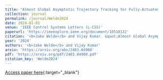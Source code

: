 ```yaml
---
title: "Almost Global Asymptotic Trajectory Tracking for Fully-Actuated Mechanical Systems on Homogeneous Riemannian Manifolds"
collection: journal
permalink: /journal/Welde2024
date: 2024-01-01
venue: 'IEEE Control Systems Letters (L-CSS)'
paperurl: 'https://ieeexplore.ieee.org/document/10518132'
citation: '<b>Jake Welde</b> and Vijay Kumar. &quot;Almost Global Asymptotic Trajectory Tracking for Fully-Actuated Mechanical Systems on Homogeneous Riemannian Manifolds.&quot; IEEE Control Systems Letters (L-CSS), 2024.'
year: '2024'
authors: '<b>Jake Welde</b> and Vijay Kumar'
arxiv: 'https://arxiv.org/abs/2403.04900'
pdf: 'https://arxiv.org/pdf/2403.04900.pdf'
citation_key: 'Welde2024'
---
```

[Access paper here](https://ieeexplore.ieee.org/document/10518132){:target="_blank"}

